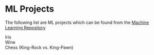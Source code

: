 # ML Projects

The following list are ML projects which can be found from the <a href='http://archive.ics.uci.edu/ml/datasets.html'>Machine Learning Repository</a>

Iris <br>
Wine <br>
Chess (King-Rock vs. King-Pawn) <br>